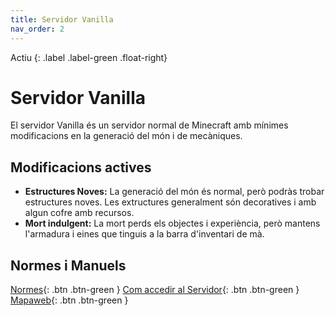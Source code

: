 ```yaml
---
title: Servidor Vanilla
nav_order: 2
---
```


Actiu 
{: .label .label-green .float-right}
# Servidor Vanilla 

El servidor Vanilla és un servidor normal de Minecraft amb mínimes modificacions en la generació del món i de mecàniques.

## Modificacions actives

- **Estructures Noves:** La generació del món és normal, però podràs trobar estructures noves. Les extructures generalment són decoratives i amb algun cofre amb recursos.
- **Mort indulgent:** La mort perds els objectes i experiència, però mantens l'armadura i eines que tinguis a la barra d'inventari de mà. 

## Normes i Manuels

[Normes](normes.md){: .btn .btn-green } [Com accedir al Servidor](acces.md){: .btn .btn-green } [Mapaweb](mapaweb.md){: .btn .btn-green }

